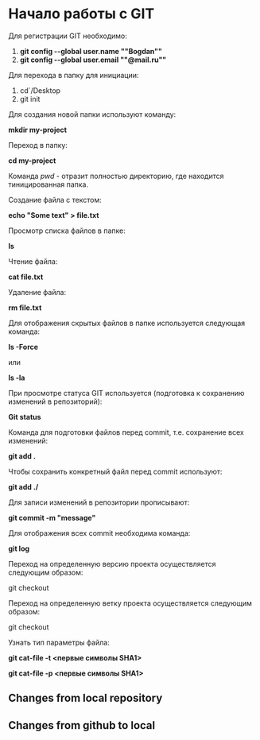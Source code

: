 # Начало работы с GIT

Для регистрации GIT необходимо:
1. **git config --global user.name ""Bogdan""**
2. **git config --global user.email ""@mail.ru""**

Для перехода в папку для инициации:
1. cd`/Desktop
2. git init

Для создания новой папки используют команду:

**mkdir my-project**

Переход в папку:

**cd my-project**

Команда _*pwd*_ - отразит полностью директорию, где находится тиницированная папка.

Создание файла с текстом:

**echo "Some text" > file.txt**

Просмотр списка файлов в папке:

**ls**

Чтение файла:

**cat file.txt**

Удаление файла:

**rm file.txt**

Для отображения скрытых файлов в папке используется следующая команда:

**ls -Force**

или

**ls -la**

При просмотре статуса GIT используется (подготовка к сохранению изменений в репозиторий):

**Git status**

Команда для подготовки файлов перед commit, т.е. сохранение всех изменений:

**git add .** 

Чтобы сохранить конкретный файл перед commit используют:

**git add ./<file name>**

Для записи изменений в репозитории прописывают:

**git commit -m "message"**

Для отображения всех commit необходима команда:

**git log**

Переход на определенную версию проекта осуществляется следующим образом:

git checkout <commit hash>

Переход на определенную ветку проекта осуществляется следующим образом:

git checkout <branch name>

Узнать тип параметры файла:

**git cat-file -t <первые символы SHA1>**

**git cat-file -p <первые символы SHA1>**



## Changes from local repository

## Changes from github to local
